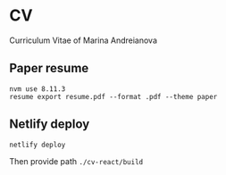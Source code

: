 # CV

Curriculum Vitae of Marina Andreianova

## Paper resume

    nvm use 8.11.3
    resume export resume.pdf --format .pdf --theme paper

## Netlify deploy

    netlify deploy

Then provide path `./cv-react/build`

